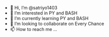 - 👋 Hi, I’m @satriyo1403
- 👀 I’m interested in PY and BASH
- 🌱 I’m currently learning PY and BASH
- 💞️ I’m looking to collaborate on Every Chance
- 📫 How to reach me ... 

<!---
satriyo1403/satriyo1403 is a ✨ special ✨ repository because its `README.md` (this file) appears on your GitHub profile.
You can click the Preview link to take a look at your changes.
--->
